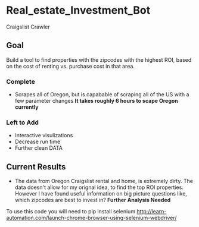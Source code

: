 # Real_estate_Investment_Bot
Craigslist Crawler

## Goal
Build a tool to find properties with the zipcodes with the highest ROI, based on the cost of renting vs. purchase cost in that area.

### Complete
* Scrapes all of Oregon, but is capabable of scraping all of the US with a few parameter changes
**It takes roughly 6 hours to scape Oregon currently**

### Left to Add
* Interactive visulizations
* Decrease run time
* Further clean DATA

## Current Results 
* The data from Oregon Craigslist rental and home, is extremely dirty. The data doesn't allow for my orignal idea, to find the top ROI properties. However I have found useful information on big picture questions like, which zipcodes are best to invest in?
**Further Analysis Needed**


To use this code you will need to pip install selenium 
http://learn-automation.com/launch-chrome-browser-using-selenium-webdriver/
